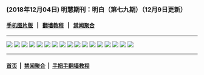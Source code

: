 ### (2018年12月04日) 明慧期刊：明白（第七九期）（12月9日更新）

#### [手机图片版](../mingbai-mobile/79.md) &nbsp;&nbsp;|&nbsp;&nbsp; [翻墙教程](https://github.com/gfw-breaker/guides/) &nbsp;&nbsp;|&nbsp;&nbsp; [禁闻聚合](https://github.com/gfw-breaker/banned-news/)
---

<img src="http://qikan.minghui.org/mhqkpage/qikanimage/2018/12/04/mingbai-79-2in1-read-online1.png"/> 

<img src="http://qikan.minghui.org/mhqkpage/qikanimage/2018/12/04/mingbai-79-2in1-read-online2.png"/> 

<img src="http://qikan.minghui.org/mhqkpage/qikanimage/2018/12/04/mingbai-79-2in1-read-online3.png"/> 

<img src="http://qikan.minghui.org/mhqkpage/qikanimage/2018/12/04/mingbai-79-2in1-read-online4.png"/> 

<img src="http://qikan.minghui.org/mhqkpage/qikanimage/2018/12/04/mingbai-79-2in1-read-online5.png"/> 

<img src="http://qikan.minghui.org/mhqkpage/qikanimage/2018/12/04/mingbai-79-2in1-read-online6.png"/> 

<img src="http://qikan.minghui.org/mhqkpage/qikanimage/2018/12/04/mingbai-79-2in1-read-online7.png"/> 

<img src="http://qikan.minghui.org/mhqkpage/qikanimage/2018/12/04/mingbai-79-2in1-read-online8.png"/> 

<img src="http://qikan.minghui.org/mhqkpage/qikanimage/2018/12/04/mingbai-79-2in1-read-online9.png"/> 

<img src="http://qikan.minghui.org/mhqkpage/qikanimage/2018/12/04/mingbai-79-2in1-read-online10.png"/> 

<img src="http://qikan.minghui.org/mhqkpage/qikanimage/2018/12/04/mingbai-79-2in1-read-online11.png"/> 

<img src="http://qikan.minghui.org/mhqkpage/qikanimage/2018/12/04/mingbai-79-2in1-read-online12.png"/> 

<img src="http://qikan.minghui.org/mhqkpage/qikanimage/2018/12/04/mingbai-79-2in1-read-online13.png"/> 

<img src="http://qikan.minghui.org/mhqkpage/qikanimage/2018/12/04/mingbai-79-2in1-read-online14.png"/> 

<img src="http://qikan.minghui.org/mhqkpage/qikanimage/2018/12/04/mingbai-79-2in1-read-online15.png"/> 

<img src="http://qikan.minghui.org/mhqkpage/qikanimage/2018/12/04/mingbai-79-2in1-read-online16.png"/> 

<img src="http://qikan.minghui.org/mhqkpage/qikanimage/2018/12/04/mingbai-79-2in1-read-online17.png"/> 



---

#### [首页](../../../..) &nbsp;|&nbsp; [禁闻聚合](https://github.com/gfw-breaker/banned-news) &nbsp;|&nbsp; [手把手翻墙教程](https://github.com/gfw-breaker/guides) 

